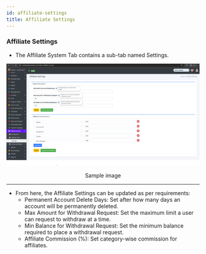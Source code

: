 ```yaml
---
id: affiliate-settings
title: Affiliate Settings
---
```


### Affiliate Settings

- <span  class="text-success">The Affiliate System Tab contains a sub-tab named Settings.</span>

![Affiliate Settings](../../../static/backend/img/affiliate_settings.png)
<p align="center">Sample image</p>

---

- <span class="text-danger">From here, the Affiliate Settings can be updated as per requirements:</span>
    - <span class="text-info">Permanent Account Delete Days</span>: Set after how many days an account will be permanently deleted.
    - <span class="text-info">Max Amount for Withdrawal Request</span>: Set the maximum limit a user can request to withdraw at a time.
    - <span class="text-info">Min Balance for Withdrawal Request</span>: Set the minimum balance required to place a withdrawal request.
    - <span class="text-info">Affiliate Commission (%)</span>: Set category-wise commission for affiliates.